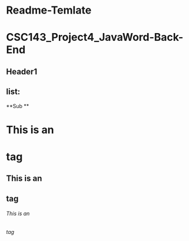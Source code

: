 # Readme-Temlate

# CSC143_Project4_JavaWord-Back-End

## Header1

list:
- 

**Sub **

# This is an <h1> tag
## This is an <h2> tag
###### This is an <h6> tag
